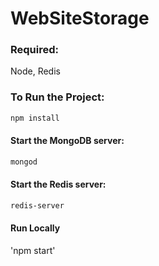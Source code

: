 # WebSiteStorage
### Required:
 Node,
 Redis
### To Run the Project:
```sh
npm install
```

#### Start the MongoDB server:

```sh
mongod
```

#### Start the Redis server:

```sh
redis-server
```

#### Run Locally

'npm start'

